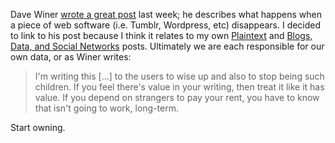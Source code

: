 Dave Winer [wrote a great post](http://scripting.com/stories/2012/08/16/privatizingAndSocializing.html) last week; he describes what happens when a piece of web software (i.e. Tumblr, Wordpress, etc) disappears. I decided to link to his post because I think it relates to my own [Plaintext](http://adamsimpson.net/plaintext-and-markdown-a-primer) and [Blogs, Data, and Social Networks](http://adamsimpson.net/blogs-data-and-social-networks) posts. Ultimately we are each responsible for our own data, or as Winer writes:

> I'm writing this \[…\] to the users to wise up and also to stop being such children. If you feel there's value in your writing, then treat it like it has value. If you depend on strangers to pay your rent, you have to know that isn't going to work, long-term.

Start owning.
